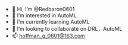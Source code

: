 - 👋 Hi, I’m @Redbaron0601
- 👀 I’m interested in AutoML
- 🌱 I’m currently learning AutoML
- 💞️ I’m looking to collaborate on DRL，AutoML
- 📫 hoffman_g_0601@163.com

<!---
Redbaron0601/Redbaron0601 is a ✨ special ✨ repository because its `README.md` (this file) appears on your GitHub profile.
You can click the Preview link to take a look at your changes.
--->
